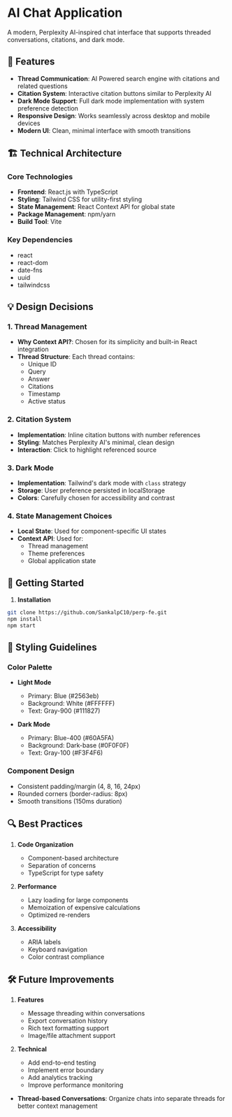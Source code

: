 # AI Chat Application

A modern, Perplexity AI-inspired chat interface that supports threaded conversations, citations, and dark mode.

## 🌟 Features

- **Thread Communication**: AI Powered search engine with citations and related questions
- **Citation System**: Interactive citation buttons similar to Perplexity AI
- **Dark Mode Support**: Full dark mode implementation with system preference detection
- **Responsive Design**: Works seamlessly across desktop and mobile devices
- **Modern UI**: Clean, minimal interface with smooth transitions

## 🏗️ Technical Architecture

### Core Technologies

- **Frontend**: React.js with TypeScript
- **Styling**: Tailwind CSS for utility-first styling
- **State Management**: React Context API for global state
- **Package Management**: npm/yarn
- **Build Tool**: Vite

### Key Dependencies
- react
- react-dom
- date-fns
- uuid
- tailwindcss


## 💡 Design Decisions

### 1. Thread Management
- **Why Context API?**: Chosen for its simplicity and built-in React integration
- **Thread Structure**: Each thread contains:
  - Unique ID
  - Query
  - Answer
  - Citations
  - Timestamp
  - Active status

### 2. Citation System
- **Implementation**: Inline citation buttons with number references
- **Styling**: Matches Perplexity AI's minimal, clean design
- **Interaction**: Click to highlight referenced source

### 3. Dark Mode
- **Implementation**: Tailwind's dark mode with `class` strategy
- **Storage**: User preference persisted in localStorage
- **Colors**: Carefully chosen for accessibility and contrast

### 4. State Management Choices
- **Local State**: Used for component-specific UI states
- **Context API**: Used for:
  - Thread management
  - Theme preferences
  - Global application state

## 🚀 Getting Started

1. **Installation**

```bash
git clone https://github.com/SankalpC10/perp-fe.git
npm install
npm start
```

## 🎨 Styling Guidelines

### Color Palette
- **Light Mode**
  - Primary: Blue (#2563eb)
  - Background: White (#FFFFFF)
  - Text: Gray-900 (#111827)

- **Dark Mode**
  - Primary: Blue-400 (#60A5FA)
  - Background: Dark-base (#0F0F0F)
  - Text: Gray-100 (#F3F4F6)

### Component Design
- Consistent padding/margin (4, 8, 16, 24px)
- Rounded corners (border-radius: 8px)
- Smooth transitions (150ms duration)

## 🔍 Best Practices

1. **Code Organization**
   - Component-based architecture
   - Separation of concerns
   - TypeScript for type safety

2. **Performance**
   - Lazy loading for large components
   - Memoization of expensive calculations
   - Optimized re-renders

3. **Accessibility**
   - ARIA labels
   - Keyboard navigation
   - Color contrast compliance

## 🛠️ Future Improvements

1. **Features**
   - Message threading within conversations
   - Export conversation history
   - Rich text formatting support
   - Image/file attachment support

2. **Technical**
   - Add end-to-end testing
   - Implement error boundary
   - Add analytics tracking
   - Improve performance monitoring

- **Thread-based Conversations**: Organize chats into separate threads for better context management
